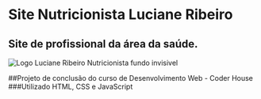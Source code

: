 # Site Nutricionista Luciane Ribeiro
## Site de profissional da área da saúde.

![Logo Luciane Ribeiro Nutricionista fundo invisivel](https://user-images.githubusercontent.com/94813579/184510900-fbfbc846-f024-47b7-98b2-4e59fd037eaf.jpg)

##Projeto de conclusão do curso de Desenvolvimento Web - Coder House
###Utilizado HTML, CSS e JavaScript
